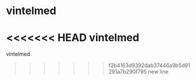 vintelmed
=========

<<<<<<< HEAD
vintelmed
=======
vintelmed
>>>>>>> f2b4163d9392dab37446a9b5d91291a7b290f795
>>>>>>> new line
